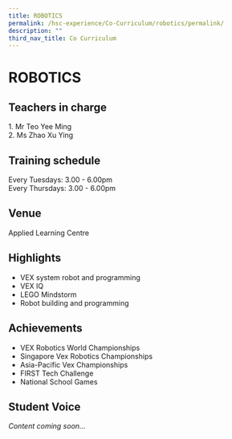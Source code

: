 ```yaml
---
title: ROBOTICS
permalink: /hsc-experience/Co-Curriculum/robotics/permalink/
description: ""
third_nav_title: Co Curriculum
---
```

ROBOTICS
========

Teachers in charge
------------------

1\. Mr Teo Yee Ming  
2\. Ms Zhao Xu Ying

Training schedule
-----------------

Every Tuesdays: 3.00 - 6.00pm  
Every Thursdays: 3.00 - 6.00pm

Venue
-----

Applied Learning Centre

Highlights
----------

*   VEX system robot and programming 
*   VEX IQ 
*   LEGO Mindstorm 
*   Robot building and programming

Achievements
------------

*   VEX Robotics World Championships 
*   Singapore Vex Robotics Championships 
*   Asia-Pacific Vex Championships 
*   FIRST Tech Challenge 
*   National School Games

Student Voice
-------------

_Content coming soon..._